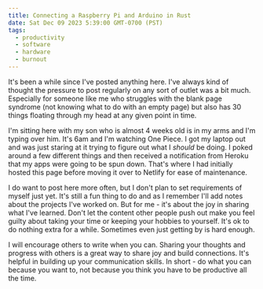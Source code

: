 ```yaml
---
title: Connecting a Raspberry Pi and Arduino in Rust
date: Sat Dec 09 2023 5:39:00 GMT-0700 (PST)
tags:
  - productivity
  - software
  - hardware
  - burnout
---
```


It's been a while since I've posted anything here. I've always kind of thought the pressure to post regularly on any sort of outlet was a bit much. Especially for someone like me who struggles with the blank page syndrome (not knowing what to do with an empty page) but also has 30 things floating through my head at any given point in time.

I'm sitting here with my son who is almost 4 weeks old is in my arms and I'm typing over him. It's 6am and I'm watching One Piece. I got my laptop out and was just staring at it trying to figure out what I _should_ be doing. I poked around a few different things and then received a notification from Heroku that my apps were going to be spun down. That's where I had initially hosted this page before moving it over to Netlify for ease of maintenance.

I do want to post here more often, but I don't plan to set requirements of myself just yet. It's still a fun thing to do and as I remember I'll add notes about the projects I've worked on. But for me - it's about the joy in sharing what I've learned. Don't let the content other people push out make you feel guilty about taking your time or keeping your hobbies to yourself. It's ok to do nothing extra for a while. Sometimes even just getting by is hard enough.

I will encourage others to write when you can. Sharing your thoughts and progress with others is a great way to share joy and build connections. It's helpful in building up your communication skills. In short - do what you can because you want to, not because you think you have to be productive all the time.
